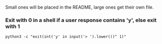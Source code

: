 Small ones will be placed in the README, large ones get their own file. 

### Exit with 0 in a shell if a user response contains 'y', else exit with 1

`python3 -c "exit(int('y' in input('> ').lower())^ 1)"`

